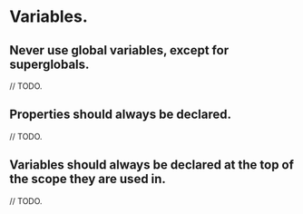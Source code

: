 # Variables.

## Never use global variables, except for superglobals.

// TODO.

## Properties should always be declared.

// TODO.

## Variables should always be declared at the top of the scope they are used in.

// TODO.